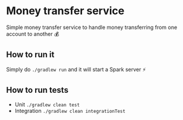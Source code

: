 # Money transfer service

Simple money transfer service to handle money transferring from one account to another :moneybag:

## How to run it

Simply do `./gradlew run` and it will start a Spark server :zap:

## How to run tests

- Unit `./gradlew clean test`
- Integration `./gradlew clean integrationTest`
